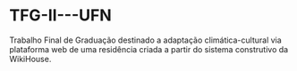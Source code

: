 # TFG-II---UFN
Trabalho Final de Graduação destinado a adaptação climática-cultural via plataforma web de uma residência criada a partir do sistema construtivo da WikiHouse.
